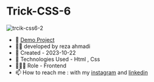 # Trick-CSS-6

![trcik-css6-2](https://github.com/ahmadideveloper/Trick-CSS-6/assets/141068188/d198d242-4769-4a4f-951d-b7c05a798b97)


- 🔗 [Demo Project](https://ahmadideveloper.github.io/Trick-CSS-6/)
- 👨‍💻 developed by reza ahmadi
- 📆 Created - 2023-10-22
- 🤖 Technologies Used - Html , Css
- 🕵🏻‍♀️ Role - Frontend
- 📫 How to reach me : with my [instagram](https://instagram.com/ahmadideveloper) and [linkedin](https://linkedin.com/in/reza-ahmadi-639351286)
